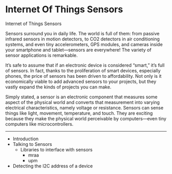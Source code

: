 # Internet Of Things Sensors
Internet of Things Sensors


Sensors surround you in daily life. The world is full of them: from passive infrared sensors in motion detectors, to CO2 detectors in air conditioning systems, and even tiny accelerometers, GPS modules, and cameras inside your smartphone and tablet—sensors are everywhere! The variety of sensor applications is remarkable.

It’s safe to assume that if an electronic device is considered “smart,” it’s full of sensors. In fact, thanks to the proliferation of smart devices, especially phones, the price of sensors has been driven to affordability. Not only is it economically viable to add advanced sensors to your projects, but they vastly expand the kinds of projects you can make.

Simply stated, a sensor is an electronic component that measures some aspect of the physical world and converts that measurement into varying electrical characteristics, namely voltage or resistance. Sensors can sense things like light, movement, temperature, and touch. They are exciting because they make the physical world perceivable by computers—even tiny computers like microcontrollers.

----------






* Introduction
* Talking to Sensors
  * Libraries to interface with sensors
     * mraa
     * upm
* Detecting the I2C address of a device

